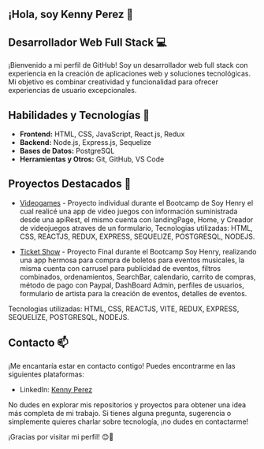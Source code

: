 ## ¡Hola, soy Kenny Perez 👋
 
## Desarrollador Web Full Stack 💻

 ¡Bienvenido a mi perfil de GitHub! Soy un desarrollador web full stack con experiencia en la creación de aplicaciones web y soluciones tecnológicas. Mi objetivo es combinar creatividad y funcionalidad para ofrecer experiencias de usuario excepcionales.

## Habilidades y Tecnologías 🚀

- **Frontend:** HTML, CSS, JavaScript, React.js, Redux
- **Backend:** Node.js, Express.js, Sequelize
- **Bases de Datos:** PostgreSQL
- **Herramientas y Otros:** Git, GitHub, VS Code

## Proyectos Destacados 🌟

- [Videogames](https://pi-videogame-kennygabriel00-gmailcom.vercel.app/) - Proyecto individual durante el Bootcamp de Soy Henry el cual realicé una app de video juegos con información suministrada desde una apiRest, el mismo cuenta con landingPage, Home, y Creador de videojuegos atraves de un formulario,
Tecnologias utilizadas: HTML, CSS, REACTJS, REDUX, EXPRESS, SEQUELIZE, POSTGRESQL, NODEJS.
  
- [Ticket Show](https://ticket-show.netlify.app/) - Proyecto Final durante el Bootcamp Soy Henry, realizando una app hermosa para compra de boletos para eventos musicales, la misma cuenta con carrusel para publicidad de eventos, filtros combinados, ordenamientos, SearchBar, calendario, carrito de compras, método de pago con Paypal, DashBoard Admin, perfiles de usuarios, formulario de artista para la creación de eventos, detalles de eventos.

Tecnologias utilizadas: HTML, CSS, REACTJS, VITE, REDUX, EXPRESS, SEQUELIZE, POSTGRESQL, NODEJS.

## Contacto 📫

¡Me encantaría estar en contacto contigo! Puedes encontrarme en las siguientes plataformas:

- LinkedIn: [Kenny Perez](https://www.linkedin.com/in/kenny-p%C3%A9rez-75760118b/)

No dudes en explorar mis repositorios y proyectos para obtener una idea más completa de mi trabajo. Si tienes alguna pregunta, sugerencia o simplemente quieres charlar sobre tecnología, ¡no dudes en contactarme!

¡Gracias por visitar mi perfil! 😊👋
